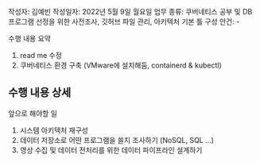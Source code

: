 작성자: 김예빈
작성일자: 2022년 5월 9일 월요일
업무 종류: 쿠버네티스 공부 및 DB 프로그램 선정을 위한 사전조사, 깃허브 파일 관리, 아키텍처 기본 틀 구성
안건: -

수행 내용 요약
1. read me 수정
2. 쿠버네티스 환경 구축 (VMware에 설치해둠, containerd & kubectl)

수행 내용 상세
-


앞으로 해야할 일
1. 시스템 아키텍처 재구성
2. 데이터 저장소로 어떤 프로그램을 쓸지 조사하기 (NoSQL, SQL ...)
3. 영상 수집 및 데이터 전처리를 위한 데이터 파이프라인 설계하기
